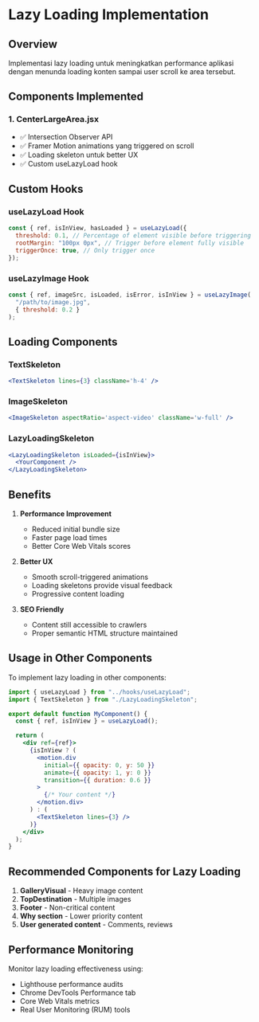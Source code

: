 # Lazy Loading Implementation

## Overview

Implementasi lazy loading untuk meningkatkan performance aplikasi dengan menunda loading konten sampai user scroll ke area tersebut.

## Components Implemented

### 1. CenterLargeArea.jsx

- ✅ Intersection Observer API
- ✅ Framer Motion animations yang triggered on scroll
- ✅ Loading skeleton untuk better UX
- ✅ Custom useLazyLoad hook

## Custom Hooks

### useLazyLoad Hook

```javascript
const { ref, isInView, hasLoaded } = useLazyLoad({
  threshold: 0.1, // Percentage of element visible before triggering
  rootMargin: "100px 0px", // Trigger before element fully visible
  triggerOnce: true, // Only trigger once
});
```

### useLazyImage Hook

```javascript
const { ref, imageSrc, isLoaded, isError, isInView } = useLazyImage(
  "/path/to/image.jpg",
  { threshold: 0.2 }
);
```

## Loading Components

### TextSkeleton

```jsx
<TextSkeleton lines={3} className='h-4' />
```

### ImageSkeleton

```jsx
<ImageSkeleton aspectRatio='aspect-video' className='w-full' />
```

### LazyLoadingSkeleton

```jsx
<LazyLoadingSkeleton isLoaded={isInView}>
  <YourComponent />
</LazyLoadingSkeleton>
```

## Benefits

1. **Performance Improvement**

   - Reduced initial bundle size
   - Faster page load times
   - Better Core Web Vitals scores

2. **Better UX**

   - Smooth scroll-triggered animations
   - Loading skeletons provide visual feedback
   - Progressive content loading

3. **SEO Friendly**
   - Content still accessible to crawlers
   - Proper semantic HTML structure maintained

## Usage in Other Components

To implement lazy loading in other components:

```jsx
import { useLazyLoad } from "../hooks/useLazyLoad";
import { TextSkeleton } from "./LazyLoadingSkeleton";

export default function MyComponent() {
  const { ref, isInView } = useLazyLoad();

  return (
    <div ref={ref}>
      {isInView ? (
        <motion.div
          initial={{ opacity: 0, y: 50 }}
          animate={{ opacity: 1, y: 0 }}
          transition={{ duration: 0.6 }}
        >
          {/* Your content */}
        </motion.div>
      ) : (
        <TextSkeleton lines={3} />
      )}
    </div>
  );
}
```

## Recommended Components for Lazy Loading

1. **GalleryVisual** - Heavy image content
2. **TopDestination** - Multiple images
3. **Footer** - Non-critical content
4. **Why section** - Lower priority content
5. **User generated content** - Comments, reviews

## Performance Monitoring

Monitor lazy loading effectiveness using:

- Lighthouse performance audits
- Chrome DevTools Performance tab
- Core Web Vitals metrics
- Real User Monitoring (RUM) tools
